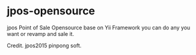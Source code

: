 # jpos-opensource
jpos Point of Sale Opensource base on Yii Framework you can do any you want or revamp and sale it.

Credit. jpos2015 pinpong soft.

